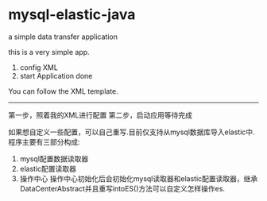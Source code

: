 # mysql-elastic-java
a simple data transfer application

this is a very simple app.
1.   config XML
2.   start Application
done

You can follow the XML template.

-------------------------------------------------------------
第一步，照着我的XML进行配置
第二步，启动应用等待完成


如果想自定义一些配置，可以自己重写.目前仅支持从mysql数据库导入elastic中.
程序主要有三部分构成:
1.  mysql配置数据读取器
2.  elastic配置读取器
3.  操作中心
操作中心初始化后会初始化mysql读取器和elastic配置读取器，继承DataCenterAbstract并且重写intoES()方法可以自定义怎样操作es.

